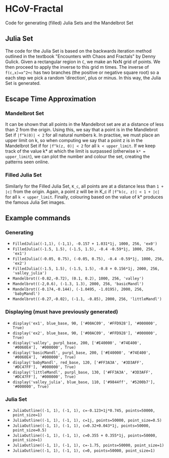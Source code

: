 # HCoV-Fractal
Code for generating (filled) Julia Sets and the Mandelbrot Set

## Julia Set
The code for the Julia Set is based on the backwards iteration method outlined in the textbook "Encounters with Chaos and Fractals" by Denny Gulick. Given a rectangular region in `C`, we make an NxN grid of points. We then proceed to apply the inverse to this grid m times. The inverse of `f(c,x)=x^2+c` has two branches (the positive or negative square root) so a each step we pick a random 'direction', plus or minus. In this way, the Julia Set is generated.

## Escape Time Approximation
### Mandelbrot Set
It can be shown that all points in the Mandelbrot set are at a distance of less than 2 from the origin. Using this, we say that a point is in the Mandlebrot Set if `|f^k(0)| < 2` for all natural numbers k. In practise, we must place an upper limit on k, so when computing we say that a point z is in the Mandelbrot Set if for `|f^k(z, 0)| < 2` for all `k < upper_limit`. If we keep track of the value k* at which the limit is surpassed (otherwise `k* = upper_limit`), we can plot the number and colour the set, creating the patterns seen online.

### Filled Julia Set
Similarly for the Filled Julia Set, `K_c`, all points are at a distance less than `1 + |c|` from the origin. Again, a point z will be in K_c if `|f^k(c, z)| < 1 + |c|` for all `k < upper_limit`. Finally, colouring based on the value of k* produces the famous Julia Set images.


## Example commands
### Generating
* `FilledJulia((-1,1), (-1,1), -0.157 + 1.031*1j, 1000, 256, 'ex0')`
* `FilledJulia((-1.5, 1.5), (-1.5, 1.5), -0.4 -0.59*1j, 1000, 256, 'ex1')`
* `FilledJulia((-0.05, 0.75), (-0.05, 0.75), -0.4 -0.59*1j, 1000, 256, 'ex2')`
* `FilledJulia((-1.5, 1.5), (-1.5, 1.5), -0.8 + 0.156*1j, 2000, 256, 'valley_julia')`
* `Mandelbrot((-0.82,-0.72), (0.1, 0.2), 1000, 256, 'valley')`
* `Mandelbrot((-2,0.6), (-1.3, 1.3), 2000, 256, 'basicMandl')`
* `Mandelbrot((-0.174,-0.144), (-1.0495, -1.0195), 2000, 256, 'babyMandl')`
* `Mandelbrot((-0.27,-0.02), (-1.1, -0.85), 2000, 256, 'littleMandl')`

### Displaying (must have previously generated)
* `display('ex1', blue_base, 90, ['#00AC09', '#FFD928'], '#000000', True)`
* `display('ex2', blue_base, 90, ['#00AC09', '#FFD928'], '#000000', True)`
* `display('valley', purpl_base, 200, ['#E40000', '#74E400', '#0060E4'], '#000000', True)`
* `display('basicMandl', purpl_base, 200, ['#E40000', '#74E400', '#0060E4'], '#000000', True)`
* `display('babyMandl', red_base, 120, ['#FF3A3A', '#3D3AFF', '#DC47FF'], '#000000', True)`
* `display('littleMandl', purpl_base, 130, ['#FF3A3A', '#3D3AFF', '#DC47FF'], '#000000', True)`
* `display('valley_julia', blue_base, 110, ['#9844ff', '#5200b7'], '#000000', True)`

### Julia Set
* `JuliaOutline((-1, 1), (-1, 1), c=-0.123+1j*0.745, points=50000, point_size=1)`
* `JuliaOutline((-1, 1), (-1, 1), c=1j, points=50000, point_size=0.5)`
* `JuliaOutline((-1, 1), (-1, 1), c=0.32+0.043*1j, points=50000, point_size=0.5)`
* `JuliaOutline((-1, 1), (-1, 1), c=0.355 + 0.355*1j, points=50000, point_size=1)`
* `JuliaOutline((-1, 1), (-1, 1), c=-1.75, points=50000, point_size=1)`
* `JuliaOutline((-1, 1), (-1, 1), c=0, points=50000, point_size=1)`
